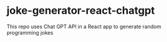 # joke-generator-react-chatgpt
This repo uses Chat GPT API in a React app to generate random programming jokes
